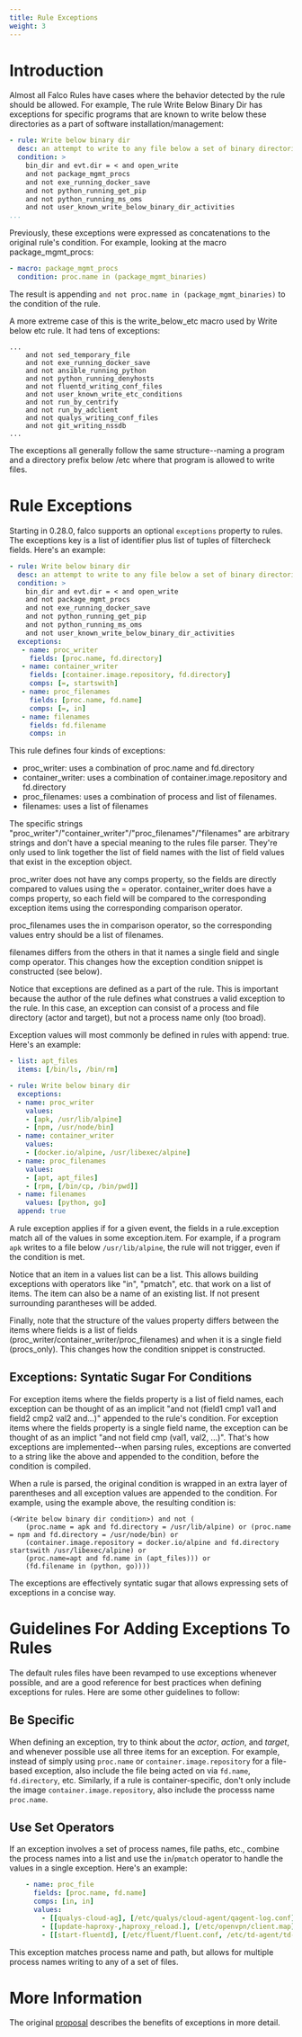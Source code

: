 ```yaml
---
title: Rule Exceptions
weight: 3
---
```


# Introduction

Almost all Falco Rules have cases where the behavior detected by the
rule should be allowed. For example, The rule Write Below Binary Dir
has exceptions for specific programs that are known to write below
these directories as a part of software installation/management:

```yaml
- rule: Write below binary dir
  desc: an attempt to write to any file below a set of binary directories
  condition: >
    bin_dir and evt.dir = < and open_write
    and not package_mgmt_procs
    and not exe_running_docker_save
    and not python_running_get_pip
    and not python_running_ms_oms
    and not user_known_write_below_binary_dir_activities
...
```
Previously, these exceptions were expressed as concatenations to the original rule's condition. For example, looking at the macro package_mgmt_procs:

```yaml
- macro: package_mgmt_procs
  condition: proc.name in (package_mgmt_binaries)
```

The result is appending `and not proc.name in (package_mgmt_binaries)` to the condition of the rule.

A more extreme case of this is the write_below_etc macro used by Write below etc rule. It had tens of exceptions:

```
...
    and not sed_temporary_file
    and not exe_running_docker_save
    and not ansible_running_python
    and not python_running_denyhosts
    and not fluentd_writing_conf_files
    and not user_known_write_etc_conditions
    and not run_by_centrify
    and not run_by_adclient
    and not qualys_writing_conf_files
    and not git_writing_nssdb
...
```

The exceptions all generally follow the same structure--naming a program and a directory prefix below /etc where that program is allowed to write files.

# Rule Exceptions

Starting in 0.28.0, falco supports an optional `exceptions` property to rules. The exceptions key is a list of identifier plus list of tuples of filtercheck fields. Here's an example:

```yaml
- rule: Write below binary dir
  desc: an attempt to write to any file below a set of binary directories
  condition: >
    bin_dir and evt.dir = < and open_write
    and not package_mgmt_procs
    and not exe_running_docker_save
    and not python_running_get_pip
    and not python_running_ms_oms
    and not user_known_write_below_binary_dir_activities
  exceptions:
   - name: proc_writer
     fields: [proc.name, fd.directory]
   - name: container_writer
     fields: [container.image.repository, fd.directory]
     comps: [=, startswith]
   - name: proc_filenames
     fields: [proc.name, fd.name]
     comps: [=, in]
   - name: filenames
     fields: fd.filename
     comps: in
```

This rule defines four kinds of exceptions:
  * proc_writer: uses a combination of proc.name and fd.directory
  * container_writer: uses a combination of container.image.repository and fd.directory
  * proc_filenames: uses a combination of process and list of filenames.
  * filenames: uses a list of filenames

The specific strings "proc_writer"/"container_writer"/"proc_filenames"/"filenames" are arbitrary strings and don't have a special meaning to the rules file parser. They're only used to link together the list of field names with the list of field values that exist in the exception object.

proc_writer does not have any comps property, so the fields are directly compared to values using the = operator. container_writer does have a comps property, so each field will be compared to the corresponding exception items using the corresponding comparison operator.

proc_filenames uses the in comparison operator, so the corresponding values entry should be a list of filenames.

filenames differs from the others in that it names a single field and single comp operator. This changes how the exception condition snippet is constructed (see below).

Notice that exceptions are defined as a part of the rule. This is important because the author of the rule defines what construes a valid exception to the rule. In this case, an exception can consist of a process and file directory (actor and target), but not a process name only (too broad).

Exception values will most commonly be defined in rules with append: true. Here's an example:

```yaml
- list: apt_files
  items: [/bin/ls, /bin/rm]

- rule: Write below binary dir
  exceptions:
  - name: proc_writer
    values:
    - [apk, /usr/lib/alpine]
    - [npm, /usr/node/bin]
  - name: container_writer
    values:
    - [docker.io/alpine, /usr/libexec/alpine]
  - name: proc_filenames
    values:
    - [apt, apt_files]
    - [rpm, [/bin/cp, /bin/pwd]]
  - name: filenames
    values: [python, go]
  append: true
```

A rule exception applies if for a given event, the fields in a rule.exception match all of the values in some exception.item. For example, if a program `apk` writes to a file below `/usr/lib/alpine`, the rule will not trigger, even if the condition is met.

Notice that an item in a values list can be a list. This allows building exceptions with operators like "in", "pmatch", etc. that work on a list of items. The item can also be a name of an existing list. If not present surrounding parantheses will be added.

Finally, note that the structure of the values property differs between the items where fields is a list of fields (proc_writer/container_writer/proc_filenames) and when it is a single field (procs_only). This changes how the condition snippet is constructed.

## Exceptions: Syntatic Sugar For Conditions

For exception items where the fields property is a list of field names, each exception can be thought of as an implicit "and not (field1 cmp1 val1 and field2 cmp2 val2 and...)" appended to the rule's condition. For exception items where the fields property is a single field name, the exception can be thought of as an implict "and not field cmp (val1, val2, ...)". That's how exceptions are implemented--when parsing rules, exceptions are converted to a string like the above and appended to the condition, before the condition is compiled.

When a rule is parsed, the original condition is wrapped in an extra layer of parentheses and all exception values are appended to the condition. For example, using the example above, the resulting condition is:

```
(<Write below binary dir condition>) and not (
    (proc.name = apk and fd.directory = /usr/lib/alpine) or (proc.name = npm and fd.directory = /usr/node/bin) or
	(container.image.repository = docker.io/alpine and fd.directory startswith /usr/libexec/alpine) or
	(proc.name=apt and fd.name in (apt_files))) or
	(fd.filename in (python, go))))
```

The exceptions are effectively syntatic sugar that allows expressing sets of exceptions in a concise way.

# Guidelines For Adding Exceptions To Rules

The default rules files have been revamped to use exceptions whenever possible, and are a good reference for best practices when defining exceptions for rules. Here are some other guidelines to follow:

## Be Specific

When defining an exception, try to think about the *actor*, *action*, and *target*, and whenever possible use all three items for an exception. For example, instead of simply using `proc.name` or `container.image.repository` for a file-based exception, also include the file being acted on via `fd.name`, `fd.directory`, etc. Similarly, if a rule is container-specific, don't only include the image `container.image.repository`, also include the processs name `proc.name`.

## Use Set Operators

If an exception involves a set of process names, file paths, etc., combine the process names into a list and use the `in`/`pmatch` operator to handle the values in a single exception. Here's an example:

```yaml
    - name: proc_file
      fields: [proc.name, fd.name]
      comps: [in, in]
      values:
        - [[qualys-cloud-ag], [/etc/qualys/cloud-agent/qagent-log.conf]]
        - [[update-haproxy-,haproxy_reload.], [/etc/openvpn/client.map]]
        - [[start-fluentd], [/etc/fluent/fluent.conf, /etc/td-agent/td-agent.conf]]
```

This exception matches process name and path, but allows for multiple process names writing to any of a set of files.

# More Information

The original [proposal](https://github.com/falcosecurity/falco/blob/master/proposals/20200828-structured-exception-handling.md) describes the benefits of exceptions in more detail.
